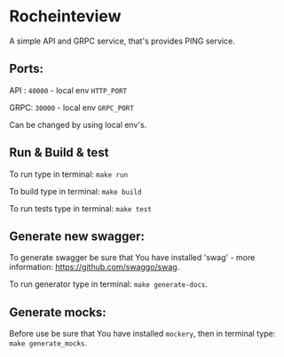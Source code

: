 # Rocheinteview

A simple API and GRPC service, that's provides PING service.
## Ports:
API : `40000` - local env `HTTP_PORT`

GRPC: `30000` - local env `GRPC_PORT`

Can be changed by using local env's.

## Run & Build & test

To run type in terminal: 
`make run`

To build type in terminal:
`make build`

To run tests type in terminal:
`make test`

## Generate new swagger:
To generate swagger be sure that You have installed 'swag' - more information: https://github.com/swaggo/swag.

To run generator type in terminal: `make generate-docs`.

## Generate mocks:

Before use be sure that You have installed `mockery`, then in terminal type: `make generate_mocks`.